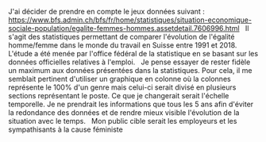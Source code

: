 J'ai décider de prendre en compte le jeux données suivant : https://www.bfs.admin.ch/bfs/fr/home/statistiques/situation-economique-sociale-population/egalite-femmes-hommes.assetdetail.7606996.html
 
Il s'agit des statistiques permettant de comparer l'évolution de l'égalité homme/femme dans le monde du travail en Suisse entre 1991 et 2018. L'étude a été menée par l'office fédéral de la statistique en se basant sur les données officielles relatives à l'emploi. 
 
Je pense essayer de rester fidèle un maximum aux données présentées dans la statistiques. Pour cela, il me semblait pertinent d'utiliser un graphique en colonne où la colonnes représente le 100% d'un genre mais celui-ci serait divisé en plusieurs sections représentant le poste. Ce que je changerait serait l'échelle temporelle. Je ne prendrait les informations que tous les 5 ans afin d'éviter la redondance des données et de rendre mieux visible l'évolution de la situation avec le temps. 
 
Mon public cible serait les employeurs et les sympathisants à la cause féministe
